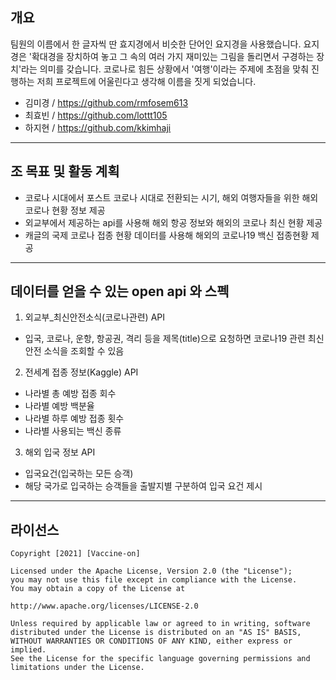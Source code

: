 ## 개요

팀원의 이름에서 한 글자씩 딴 효지경에서 비슷한 단어인 요지경을 사용했습니다. 요지경은 '확대경을 장치하여 놓고 그 속의 여러 가지 재미있는 그림을 돌리면서 구경하는 장치'라는 의미를 갖습니다. 코로나로 힘든 상황에서 '여행'이라는 주제에 초점을 맞춰 진행하는 저희 프로젝트에 어울린다고 생각해 이름을 짓게 되었습니다.

-  김미경 / https://github.com/rmfosem613
-  최효빈 / https://github.com/lottt105
-  하지현 / https://github.com/kkimhaji

----

## 조 목표 및 활동 계획
- 코로나 시대에서 포스트 코로나 시대로 전환되는 시기, 해외 여행자들을 위한 해외 코로나 현황 정보 제공
- 외교부에서 제공하는 api를 사용해 해외 항공 정보와 해외의 코로나 최신 현황 제공
- 캐글의 국제 코로나 접종 현황 데이터를 사용해 해외의 코로나19 백신 접종현황 제공

----

## 데이터를 얻을 수 있는 open api 와 스펙
1. 외교부_최신안전소식(코로나관련) API
 - 입국, 코로나, 운항, 항공권, 격리 등을 제목(title)으로 요청하면 코로나19 관련 최신 안전 소식을 조회할 수 있음

2. 전세계 접종 정보(Kaggle) API
 - 나라별 총 예방 접종 회수
 - 나라별 예방 백분율 
 - 나라별 하루 예방 접종 횟수
 - 나라별 사용되는 백신 종류
3. 해외 입국 정보 API
 - 입국요건(입국하는 모든 승객)
 - 해당 국가로 입국하는 승객들을 출발지별 구분하여 입국 요건 제시

----

## 라이선스

    Copyright [2021] [Vaccine-on]

    Licensed under the Apache License, Version 2.0 (the "License");
    you may not use this file except in compliance with the License.
    You may obtain a copy of the License at

    http://www.apache.org/licenses/LICENSE-2.0

    Unless required by applicable law or agreed to in writing, software
    distributed under the License is distributed on an "AS IS" BASIS,
    WITHOUT WARRANTIES OR CONDITIONS OF ANY KIND, either express or implied.
    See the License for the specific language governing permissions and
    limitations under the License.
